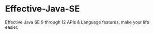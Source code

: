 # Effective-Java-SE
Effective Java SE 9 through 12 APIs &amp; Language features, make your life easier.
